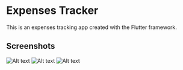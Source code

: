 # Expenses Tracker

This is an expenses tracking app created with the Flutter framework.

## Screenshots

![Alt text](/assets/photo1?raw=true "Home Page")
![Alt text](/assets/photo2?raw=true "Expenses Page")
![Alt text](/assets/photo3?raw=true "Navbar")
